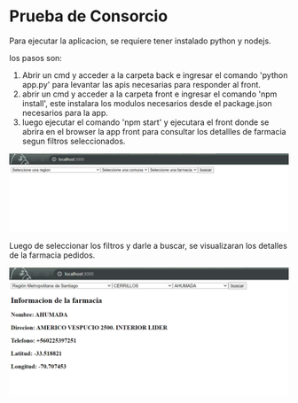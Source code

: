 # Prueba de Consorcio

Para ejecutar la aplicacion, se requiere tener instalado python y nodejs.

los pasos son:

1. Abrir un cmd y acceder a la carpeta back e ingresar el comando 'python app.py' para levantar las apis necesarias para responder al front.
2. abrir un cmd y acceder a la carpeta front e ingresar el comando 'npm install', este instalara los modulos necesarios desde el package.json necesarios para la app.
3. luego ejecutar el comando 'npm start' y ejecutara el front donde se abrira en el browser la app front para consultar los detallles de farmacia segun filtros seleccionados.

![Getting Started](Captura1.PNG)

Luego de seleccionar los filtros y darle a buscar, se visualizaran los detalles de la farmacia pedidos.

![Getting Started](Captura2.PNG)